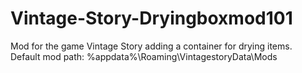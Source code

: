 # Vintage-Story-Dryingboxmod101
Mod for the game Vintage Story adding a container for drying items.<br>
Default mod path: %appdata%\Roaming\VintagestoryData\Mods
